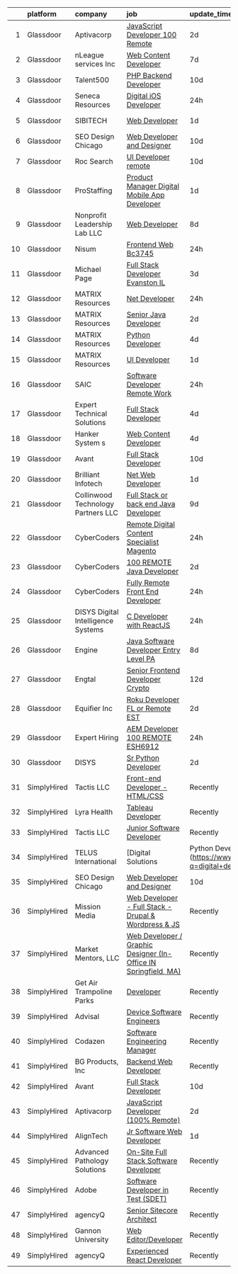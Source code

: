 

|    | platform    | company                              | job                                                                                                                                                                                                                                                                                                                                                                                                                                                                                                                                                                                                                                                                                                                                                                                                                                                                                                                                                                                                                                                                                                                                                                                                                                                                                                                                                                                                                                                       | update_time   | location              |
|---:|:------------|:-------------------------------------|:----------------------------------------------------------------------------------------------------------------------------------------------------------------------------------------------------------------------------------------------------------------------------------------------------------------------------------------------------------------------------------------------------------------------------------------------------------------------------------------------------------------------------------------------------------------------------------------------------------------------------------------------------------------------------------------------------------------------------------------------------------------------------------------------------------------------------------------------------------------------------------------------------------------------------------------------------------------------------------------------------------------------------------------------------------------------------------------------------------------------------------------------------------------------------------------------------------------------------------------------------------------------------------------------------------------------------------------------------------------------------------------------------------------------------------------------------------|:--------------|:----------------------|
|  1 | Glassdoor   | Aptivacorp                           | [JavaScript Developer  100  Remote ](https://www.glassdoor.com/partner/jobListing.htm?pos=130&ao=1136043&s=58&guid=000001815181d62487b42327842c6054&src=GD_JOB_AD&t=SR&vt=w&ea=1&cs=1_bd3e5e25&cb=1654929872823&jobListingId=1007926043952&jrtk=3-0-1g58o3lijr0qi801-1g58o3lj236hh000-abe893e1316be83a-)                                                                                                                                                                                                                                                                                                                                                                                                                                                                                                                                                                                                                                                                                                                                                                                                                                                                                                                                                                                                                                                                                                                                                  | 2d            | Remote                |
|  2 | Glassdoor   | nLeague services Inc                 | [Web Content Developer](https://www.glassdoor.com/partner/jobListing.htm?pos=124&ao=1136043&s=58&guid=000001815181d62487b42327842c6054&src=GD_JOB_AD&t=SR&vt=w&ea=1&cs=1_b08237a8&cb=1654929872823&jobListingId=1007916576869&jrtk=3-0-1g58o3lijr0qi801-1g58o3lj236hh000-df2d8b73c28e92ba-)                                                                                                                                                                                                                                                                                                                                                                                                                                                                                                                                                                                                                                                                                                                                                                                                                                                                                                                                                                                                                                                                                                                                                               | 7d            | Atlanta, GA           |
|  3 | Glassdoor   | Talent500                            | [PHP Backend Developer](https://www.glassdoor.com/partner/jobListing.htm?pos=104&ao=1110586&s=58&guid=000001815181d62487b42327842c6054&src=GD_JOB_AD&t=SR&vt=w&cs=1_551e2062&cb=1654929872819&jobListingId=1007904714612&cpc=F41FEAB56D215062&jrtk=3-0-1g58o3lijr0qi801-1g58o3lj236hh000-d767907e49504ccf--6NYlbfkN0D5mXFGwCT9lo97i3gsfTR9iTAPBTm16RjVfbVH6M8QHIvpChn350CMaRdfCnvphGGE_tskbwLm0hnvnmZMf7XDj8Fk_H46L_hSHYJDLhcNcFEv5xOEVLJLoJ1pnb6Gp5TAp3UUS5P-_vPVqSSqQ_kUIpqRzq91mDbK-u641by83Zmee_jO9Znp1NzwvhBo64Cl69453hNy3KaOqAZ2Lml0GhDlXbte81GUVZTZpOa1R_3bRJjX55m27wSti6T9y4iaHbkWyvfzY33-2lYmUGblsBmj4gXx4a-9WZSsYuGrqBy_F_yulJovw6idncuN8_qf7ygHcNYJBtCO6vU8EBc5S1eqO7rodDPnPL_YWaFDCAt4BzrNXsNzoIf_k43h1r62FkRyf2T_0r7DrkbsmElrhT55Oqw_iixLXw27aFPRGCK7E-Rir2H1ESRUAkKQREq2Gpkp4eHz5q9DM0Npp0p5pl1mRM4usZHTfNSmpSzEn1tGG1EudrD6_jK6UM9-kNcdHUZR7-slyDUxDjryLQHHxT_iRNSGY1pmxGwAhJbxw2E9OSXAaFKsxAU7Uq-hSokUHkY5n1trN82iKM9OBUSlo9CXe-SepA4%3D)                                                                                                                                                                                                                                                                                                                                                                                                                                                                                                 | 10d           | Remote                |
|  4 | Glassdoor   | Seneca Resources                     | [Digital iOS Developer](https://www.glassdoor.com/partner/jobListing.htm?pos=112&ao=1110586&s=58&guid=000001815181d62487b42327842c6054&src=GD_JOB_AD&t=SR&vt=w&ea=1&cs=1_0c931449&cb=1654929872822&jobListingId=1007931863191&cpc=A65DF3A704A48F9B&jrtk=3-0-1g58o3lijr0qi801-1g58o3lj236hh000-543f71a88baaa971--6NYlbfkN0AiRrwN5v2nTfGVepNxwyITavucPrGSxB-o-J0jBnubG0jIx8kvHKMkuI2NteWGOTNGhVyOtoyGu6HbeFHpTF5hJZuZRTaYN7wX9SMnkzTP9sguAu37enEulPzuyzZ6e36DmSGU3gKhCUTHO2_PxmONnNzAkZ8SXvM3iF3HtBg1q_yqoNmrEwT5LBXvKoewd0_jo7KJdLDizwi6_K1DqHgRIC53p6r2X4zgQIQyvB--OTYLdS11VX_H0ewRKHXbQ8yh0eo8EiMivZuXb5bzejvGtGzZQSMpg1pTAiM47TgbCQkEuQd_Sva83Lmmj-OBJ0nGWO8h00ZIw2-O4ZAETpeshwO-nxGki__s0CK3NJkzUartrx0AsL2_2oYl1SowBRBcDWdVAwHWTm--GDEpY8g1nd0_rB1uZNBqA26DlRdLh23R9UYfudEEkVlsqmAsHnei7xdb82zFxaqYy2RTRijv4cu3OmKzjU6j8Wap33EucsOK3eeiFoiojKrSpCzixy5oIQjWVnEYUojgAdSVRxQL)                                                                                                                                                                                                                                                                                                                                                                                                                                                                                                                                                                          | 24h           | Pensacola, FL         |
|  5 | Glassdoor   | SIBITECH                             | [Web Developer](https://www.glassdoor.com/partner/jobListing.htm?pos=127&ao=1136043&s=58&guid=000001815181d62487b42327842c6054&src=GD_JOB_AD&t=SR&vt=w&ea=1&cs=1_9324d1fb&cb=1654929872823&jobListingId=1007929506765&jrtk=3-0-1g58o3lijr0qi801-1g58o3lj236hh000-7df198761e815708-)                                                                                                                                                                                                                                                                                                                                                                                                                                                                                                                                                                                                                                                                                                                                                                                                                                                                                                                                                                                                                                                                                                                                                                       | 1d            | Lake Worth, FL        |
|  6 | Glassdoor   | SEO Design Chicago                   | [Web Developer and Designer](https://www.glassdoor.com/partner/jobListing.htm?pos=128&ao=1136043&s=58&guid=000001815181d62487b42327842c6054&src=GD_JOB_AD&t=SR&vt=w&ea=1&cs=1_119b4b2e&cb=1654929872823&jobListingId=1007905745551&jrtk=3-0-1g58o3lijr0qi801-1g58o3lj236hh000-edb5c12235ecbca6-)                                                                                                                                                                                                                                                                                                                                                                                                                                                                                                                                                                                                                                                                                                                                                                                                                                                                                                                                                                                                                                                                                                                                                          | 10d           | Remote                |
|  7 | Glassdoor   | Roc Search                           | [UI Developer  remote ](https://www.glassdoor.com/partner/jobListing.htm?pos=122&ao=1110586&s=58&guid=000001815181d62487b42327842c6054&src=GD_JOB_AD&t=SR&vt=w&ea=1&cs=1_1a07e0f3&cb=1654929872823&jobListingId=1007906412335&cpc=3BA4CE39D5B5DEF5&jrtk=3-0-1g58o3lijr0qi801-1g58o3lj236hh000-185c15a5600931cb--6NYlbfkN0CMHfdvImXyhvk82aHanYmk_omNMXOkHedsHncAw9pogZQ8McdVG3ZgtV6D129IFYgFvUfXVCOTcrp9FaRI6TptE167UXEGm9zF7tnfEMB6h9_5TeyXPvBDP_KFpB78VvLDLSBxB8A_7JEqJysISLara1G0QBpXbSGItDUIZChPocjvB_h8MHQui9pYU4dZtoSeALOQjgCw-uVCx8JtqixR5K22Ob9V8U94YcKAnEQwUZsmcu6vbLTy2FKz_ImoxjLNBsN95bu-l6karwK7WggnA5k2zxpR2fPN-Gf3iCFxlUZam5gxHapHBUslVcoYvjlEnqkMONK8pemv_uoZ0F7cj5r0GUUFfh-O0iUyFMhAD-nL5iIsvwM6Z_0RoDt5w1oUewc4Zu-Uqp_PtDpUXopiQdoWYVGjlbKtfiCvBjl-A-Zz3Xh2Do5sNMfx_J_tMUbqVZ8FZ-1w_dkto1s03t3VUilcABy6evxXUkm063-GSrtVkyTpkIiHnw3gljxCWYE%3D)                                                                                                                                                                                                                                                                                                                                                                                                                                                                                                                                                                                            | 10d           | Remote                |
|  8 | Glassdoor   | ProStaffing                          | [Product Manager Digital Mobile App Developer](https://www.glassdoor.com/partner/jobListing.htm?pos=101&ao=1110586&s=58&guid=000001815181d62487b42327842c6054&src=GD_JOB_AD&t=SR&vt=w&ea=1&cs=1_dccf67ef&cb=1654929872819&jobListingId=1007929735403&cpc=BFE8C4BF51BDD557&jrtk=3-0-1g58o3lijr0qi801-1g58o3lj236hh000-28cc1fe9ba003045--6NYlbfkN0AFarPR8D3duU7qpLcJ6p-31Huttu-Q-LVX-SyTHCDS0u8nsX2PmZYzoBPZJHzSnPFO7pgHpEl4qLnvsv2jynuBIfMSkkk6pykcpMUMSSG1HvdO9KM_HlOQVmMxRtNnq2lDHr7ylMDLX1jRWgwZmYYs60ZvBx9XvRIsUmdIbC-3KNFqFqPp992SPSXNK4sQaYO1vVfMi-0rd5wQerj2LOnzpCrS9eIm6OH2aWflrYAryuwxMcTUJgysqWqHvDy5g83rPE3IuKFv4QBLtEv5iL1i6zxCmolyPg2StDmvoW7R0J12Xw-GEo4ga2hOWSIbro3K7yxZeUJIivgxL6j3lL6EjcV0Ur4ekasltYU0EPvjuWZodSiJ8eD-y79CmhgHndgOcrv64YhwnP9gJMEjRGir_yK5APrYl-tSym7rI7nj7pubVTQvpzzEtr9uvYDxfka2A-X1NJmW2ciTK4BhJpGsFIqkYMZJo-EJOoRWInJa4WWtHwwWSj83GRD0dWFHr1OrDIQQeKHo_6WERWFoTa0F)                                                                                                                                                                                                                                                                                                                                                                                                                                                                                                                                                   | 1d            | Morristown, TN        |
|  9 | Glassdoor   | Nonprofit Leadership Lab LLC         | [Web Developer](https://www.glassdoor.com/partner/jobListing.htm?pos=123&ao=1136043&s=58&guid=000001815181d62487b42327842c6054&src=GD_JOB_AD&t=SR&vt=w&ea=1&cs=1_dbbb8c8d&cb=1654929872823&jobListingId=1007913723710&jrtk=3-0-1g58o3lijr0qi801-1g58o3lj236hh000-3711d8cac62ec297-)                                                                                                                                                                                                                                                                                                                                                                                                                                                                                                                                                                                                                                                                                                                                                                                                                                                                                                                                                                                                                                                                                                                                                                       | 8d            | Remote                |
| 10 | Glassdoor   | Nisum                                | [Frontend Web Bc3745](https://www.glassdoor.com/partner/jobListing.htm?pos=125&ao=1136043&s=58&guid=000001815181d62487b42327842c6054&src=GD_JOB_AD&t=SR&vt=w&cs=1_8520fd95&cb=1654929872823&jobListingId=1007932156772&jrtk=3-0-1g58o3lijr0qi801-1g58o3lj236hh000-70a58bab78bcc3d1-)                                                                                                                                                                                                                                                                                                                                                                                                                                                                                                                                                                                                                                                                                                                                                                                                                                                                                                                                                                                                                                                                                                                                                                      | 24h           | Alaska                |
| 11 | Glassdoor   | Michael Page                         | [Full Stack Developer   Evanston  IL](https://www.glassdoor.com/partner/jobListing.htm?pos=120&ao=1110586&s=58&guid=000001815181d62487b42327842c6054&src=GD_JOB_AD&t=SR&vt=w&cs=1_4eff9c22&cb=1654929872822&jobListingId=1007923136865&cpc=FB7E4A1762AE5BEC&jrtk=3-0-1g58o3lijr0qi801-1g58o3lj236hh000-00bd133970ec6ad4--6NYlbfkN0BR3ykMnr3Vw97HK5IC0i9Uo32NXohanwqRY-CI8z69bl4xOa6Yve6w6NlWd53uNOdws_mn9NE7XHzKPC-T3dXqHP63xNaEiVsPE5dKd_h5WKf6BPbXWM1aNeRHgQ2cxAhEPYrMNx2ktDM6KZbNOsM943___tzppFqnxwxwJX2EYBn63M6Svo5ycjUIaz_aBYSaZj_PPeja6H1zcGN5BAEfM9QOcUhOCjfZLpYBS2Pc7VV7kTpPECX6j2Bog56KaYqhvGszOr5KivarbBqFIVNCF0yFe1ScOmFrqLuOe65zs83b_AuyZ5AzZT9kOuNuVqqws-l3DTNzmC2a6Q8fUs_EKadoSyRHP6Lla4D972SP_6Q6kzdgFDFWvrxYCnq9NqOE-PoecrPhcuwMVN35X2PC42bxqkCMpslg-2VWknk9zPaGuT1NU1LfWnXpSva63TXXm7cS693LfwGNHDl4tRsBXYZC6lksoEjRPa57vwZswWLh70DFZyNRHVmujy8ubTT7cHEbysd9lwotdBc6jHGSk8C_RyyrP0FbsuBP9dIy83NX7AGKzxXM2nhrgG6NEZqppRGXC32yqIU5htq8GOgKyEjzUhQLtGpvwtevZV5fRvRmYWXN2QSUeskt2quNgdyKZ0vTrezC8tY5cK5LxyS0nvonLLoI-3q-dskN8uFJHtE3NNvu7LzXrGHSM20THfNgDt89fxHQQb8apSyRB-wg8V1OHDMu_3IEF9bFETx84Enfg-dP_qVtUF7Oon2V-dlN3tZUJ9K4zUCE4Xk0JxOsSIsmYPh51VVHKzqi-LBUJbA9HqK-nY8OtfS-kaAjGAsExw5jS8jlURS_ypdGVdl6l51VK3nlXVt9Bja-W3feUkGY6JX7ZlU7uj0gyq7Zr4fBR3hlo8IKlzKMqdGQmUjxbOpyIb8geDCWNdpNL0OTHSJ4RJuuj5FLd821vPNw4-vjH4RuNrYdKFcBdZHzEcKw-6zmbx8mybvOp1HEZvGr4yF0sOvuET4h1cpy2ZdcoKxjS5tUenINWOYFpFmMX8yJV-CNOQfFnG01ADChiI0kHxNNGRFrCt5f) | 3d            | Chicago, IL           |
| 12 | Glassdoor   | MATRIX Resources                     | [ Net Developer](https://www.glassdoor.com/partner/jobListing.htm?pos=121&ao=1110586&s=58&guid=000001815181d62487b42327842c6054&src=GD_JOB_AD&t=SR&vt=w&ea=1&cs=1_51176c71&cb=1654929872823&jobListingId=1007932267938&cpc=FA84DF7EA1EC2398&jrtk=3-0-1g58o3lijr0qi801-1g58o3lj236hh000-b54a67d7d0521e89--6NYlbfkN0De5ppvndiyxA0pMSLQzOe_j9Mra0KF_8EhxTxOKXtZIfhM20E97mGJ6rqAxbACvL-PEbjleR5obm5Ww50Hfr2e4KNq60lMj6sJGXeep_kQ8teE4nleUpNZly2aWHwZOBAsMxL9_dGTeoUeLTDQb4lI6p8PssV1I2UAuHkP9SpMHt-glnQNJe0PThX1XSdmlQJGOFPJEWfvzP_NRhf04jqoApR5LwVMH-GNMJh0ha8FXR-7IViVKVB3hNhUdkHD4XuKvPMwEuk_CH_MwmkjcDfiIfsJzDoc4VoVIPYK-Wd6omHnRMQ1IOKOoW2JyjaRjIlrT8qpR98IowPZ5V1J4xUDTYyjpBDbHJvkDyJnlowQemBs7f2SNEOiAfqgZQu043i2byRcTJKbrzMG3hBjBdWkN5G3QgyU2g4pj5VKS_BZes-enXx6fhQUNfSpisFqB68IoUohpyYM1p_fKb3BZ2CF5Gt1WsocRpeFzB2_Mr2UtS_lGZvZUkmExfEFYPppUBGozbkDxZF-JY3WoBBH4th8B24hnEwCibmbDL8ugJZuYE7Vwrf0IACH)                                                                                                                                                                                                                                                                                                                                                                                                                                                                                                                                                 | 24h           | Charlotte, NC         |
| 13 | Glassdoor   | MATRIX Resources                     | [Senior Java Developer](https://www.glassdoor.com/partner/jobListing.htm?pos=119&ao=1110586&s=58&guid=000001815181d62487b42327842c6054&src=GD_JOB_AD&t=SR&vt=w&ea=1&cs=1_50d9145a&cb=1654929872822&jobListingId=1007927086099&cpc=FD1C1DA32C38CFA7&jrtk=3-0-1g58o3lijr0qi801-1g58o3lj236hh000-ec674cda1d10255d--6NYlbfkN0De5ppvndiyxA0pMSLQzOe_j9Mra0KF_8EhxTxOKXtZIfhM20E97mGJ6rqAxbACvL-YLzdlGyFPJVwjQyhDKpSpXnrlqz_UEWdFwmIVygWjPHpcYrfoEbKelOO8nfEFTAgGUjVi-qsiuBLOI0XUbbsx0ROWIkR-IJNkKhgShpJ-v_AZ3XMD3F6FAceJ-DV6asn10GOJ9rNOJfAHASyLYrC6RCOSHepiV2Vsgg2k7ziWv1GVOOK4ULGZf5zib09VLIUOID7rlMGic9K-gmVnqkY6rsuXjlmrSSWDnjWHwyQbsg8nnohVWLqfSt6QFvpRKH-s1nI2O2fUMr562Kd1dIJtYA-CpSqLIy8aspm0-HWt-NwMz5MktQ-l1sr0mpmVVRRoyFMjVckHVa7fI07JCNoaZotCmAlZ5qEsM5iRqPU8P2AMTG5wdE4y2COHecDuHE-zzJ4elsKokN8y49ul4EjIkieNNfGhHCigMMG7jLiS4hD9ZSlWpwWE6Lrjq005RX_t0fWA6cYnJB7f6c7T_ri0jjHAvJSMKE08uY7-lyrPGw%3D%3D)                                                                                                                                                                                                                                                                                                                                                                                                                                                                                                                                              | 2d            | Irving, TX            |
| 14 | Glassdoor   | MATRIX Resources                     | [Python Developer](https://www.glassdoor.com/partner/jobListing.htm?pos=118&ao=1110586&s=58&guid=000001815181d62487b42327842c6054&src=GD_JOB_AD&t=SR&vt=w&ea=1&cs=1_cf438968&cb=1654929872822&jobListingId=1007920991292&cpc=B076152010A3B66C&jrtk=3-0-1g58o3lijr0qi801-1g58o3lj236hh000-88556f51ab919129--6NYlbfkN0De5ppvndiyxA0pMSLQzOe_j9Mra0KF_8EhxTxOKXtZIfhM20E97mGJ6rqAxbACvL_Fvf_LqDuZUzNIlASlRCXlhGE5Ud6-m8C17JQgT4zajX-M2zWPcSEnZa5G1WZJLRAzIXOcdiobF-mxU5MrYjUl5wDfS8_rZ2ItrafBZpOKbn1TCGgluyn5eCIfmkscKAu3L6tzprin6kFCHYEejTK4Fk29IeHmYTQsrKagGUMUXi7GnRoy4ob0PGzIQmwQIDCExeu-BmNc_cdD2eO6uGt2cIfhyPpv3zqn70rEGQ4wAGLr4IAUUaEslgRzbHWelgmF1m5JFvgrafNWOyO24C3mvScj-u08XjS7wCUBAlFFjPl7PgfGTSjJQsTqiu_AiGtxY5WNaFEy3I2CSsJqszGRhtOVscoFddzV2HrfZwDssH0GkTSYDzQpkQvCN3DH7IgxNYc056BYvGowgakfPFK1jWcAr2YeOoDv5F865bKK8ttt85G1IfzCAZ3xhFy51Q2gXsDW2Up6K6NMQHIEf8ESa_NVZbsUWj8iTwKcvdUVuQ%3D%3D)                                                                                                                                                                                                                                                                                                                                                                                                                                                                                                                                                   | 4d            | Charlotte, NC         |
| 15 | Glassdoor   | MATRIX Resources                     | [UI Developer](https://www.glassdoor.com/partner/jobListing.htm?pos=111&ao=1110586&s=58&guid=000001815181d62487b42327842c6054&src=GD_JOB_AD&t=SR&vt=w&ea=1&cs=1_fecb81cb&cb=1654929872821&jobListingId=1007930141391&cpc=FD1C1DA32C38CFA7&jrtk=3-0-1g58o3lijr0qi801-1g58o3lj236hh000-26903aa9182ecd7e--6NYlbfkN0De5ppvndiyxA0pMSLQzOe_j9Mra0KF_8EhxTxOKXtZIfhM20E97mGJ6rqAxbACvL-JIAZN6DyKEyedKn7i-uAHt5mJKJYRG3dJFB2cAEKtj6f2eVmsXRnstbc7lnqgj53vmtvzNF2VJCov59c206Bx5XknCgMLBJjCRC9j7iLnwEhMhuD2lpidLWJkdDIwZLGnLGRU-b-DIg_IiqWbU36hqVa5sXRYL9XQJPPSckzYRNQNl6kTfKrpYp3whyO2NdokF9M02241BNQ70RBhGQvzhZndi4Wyv8ofzuxTwGZCTQ2ZL3UoMzSQScOCV-W4BRafzUaOKRMjrgSzGGdL_PmfKEC2rhCX1-7ld3j0Naj0jb0_uPt3Lmz5uIXMS5aejfkJpBbcoOlZoG3v9Wi4ISU8mJUol-McAihcww_pyAklqitdrmtPeGxj4YjzOUi4wrrUrrriL12yeDMg55Oe4gFzlIFwPR9MgDsDqJxSBl2EDcMMkYfbqhHSHc0rPqX3zjbl40qfdLNNAC9H7NGD7e_PNKZ8VoABvZ_g1GrkspOFlLE-_bpS4qEm)                                                                                                                                                                                                                                                                                                                                                                                                                                                                                                                                                   | 1d            | Summit, NJ            |
| 16 | Glassdoor   | SAIC                                 | [Software Developer   Remote Work](https://www.glassdoor.com/partner/jobListing.htm?pos=102&ao=1110586&s=58&guid=000001815181d62487b42327842c6054&src=GD_JOB_AD&t=SR&vt=w&cs=1_13a0f295&cb=1654929872819&jobListingId=1007932556773&cpc=A0032DE20586B9BD&jrtk=3-0-1g58o3lijr0qi801-1g58o3lj236hh000-71bf62d35bfbee85--6NYlbfkN0AauYDK0PcpkAAwvqsYr42ytNXSoRmB0ySYhRIkJ-ozknMmzV10mP9D-ZXILu2789Y_SK6eMfL0JlVMthy9MxDrsojS35Ip7j4F5UQZVSaQXBb_FOXAwoeP1l9SOxBYBwll6nEMZlAa16ZI3QzcZiRF4hhvN--qK-Ax_OMj_ChSZIbcF7sFQRjiwOgKh8WUAX_t7R-dQjySlcR3K6XtsUF54ZfWwEDr2DaP5vGPLvnM3IAKuMyt97ndphkxmrrg_JyJaUtEnBbvElJGHUpfqFaysWkXdyHTTcydh0BSf3BEVbYl6fk8bL8I1H73vL9-R0sQS7jNh8Qw4Th9cCzliNckPZ4MoHPF4uTckk4XkIdDOZwa5hKr3h2KCQVZ2y1NUwKQJeMD3KETKZR7EHMAIATevcjDbe6q15VlMpir6etPNV7q-NcDD0PqZLGZRSrC1C94TAXjsfxsNNCTQA8bwziz1qyMiCbsLq0_7QvdWOqYMzzdouxOM5YwCC_bBjSjcJel_PrMK5fVb5Ep4NfXVa21fGRZ1GIbWoUATX2myOJBZSo1anSU2BkES1hloBAIteWr87wLnhhvbsRgXa_gwMe7Vn_F4Bd-TCsEWnJmGUfFowiV-AWa2usiPI5-B14HqT2t9afTrcc2M9YBnrXzPiStKCZSSp3m2L7g0do5aCLnSKOOkc9lf_yDRQZczFMDq-Z-0mGIZtC1NyfwkfeK8zSkJ3x95XID6cHng06RKjB3vrvqdp5kL3Gvvkqa3fyoHqnPpZMTzh-T05hdLI-uXDcWe2UvFRDEkh3l4BykQgxnKDldELMuWsUMy_909rvQYVZ-SxaRaOJ4CmsNHvJPb5hYUhUOWhau3Mya4vf4SpNHk4Sp-XWJmcJs7i4PeVxIV3eFkQLKKCMGUurCH9HXIrultwQVL-fQx3-x5VBA0jFlYq48CKAaacKPlZZTNFcRPUBC2qIRpwnUlg%3D%3D)                                                                                                        | 24h           | Azusa, CA             |
| 17 | Glassdoor   | Expert Technical Solutions           | [Full Stack Developer](https://www.glassdoor.com/partner/jobListing.htm?pos=109&ao=1110586&s=58&guid=000001815181d62487b42327842c6054&src=GD_JOB_AD&t=SR&vt=w&ea=1&cs=1_d6d8cca3&cb=1654929872821&jobListingId=1007920866012&cpc=444700D72F2ECBCE&jrtk=3-0-1g58o3lijr0qi801-1g58o3lj236hh000-ee0985a26f8d7f45--6NYlbfkN0Co5wHOooJBt9erdaJMrMbfxrN9sWQ--D72Z30twe0GLOIjOXSoWPfOO6r_Fk6PQSBfOT-kCmrxxASegMvFyTJKrpmMT7RAFKYF1L1Qxpbp-X_E7tiYr_JRrRQPVXKUC7vekBe7Y9yvTXm9A5pqw4sCDrJVPHrKDgylRRj6N7Hn8ILktpXhlDoekbQE3qgNer9YHEYMJrSCOETK7jw9wPvyZboxh4jIY-kG9VkQrcrhyertSwpN-uUvsxOHMXJJr0RgAAHT5FvFhEBa5PBw4DYmG_keMQw9oR-MxMhPIS9SxtIntpwqffNQp40WqWgQep_L5J3vX7o_xykT8oamXvsv6KaDOl_GJheRSVAEaKOx3wAAmEqqdQLklwp6k-7S20fV9Mi_NLVUC-Zi-7W-5a-xxp-mpnvySrq7EMTVva5uI_2vCuLzJvz973dGfvqAGNdZpYKPbOfegeipe4IhLkISUWusm7unNLjlDlecTjurTEFDvpF60UaUzlXB0lwWBSE%3D)                                                                                                                                                                                                                                                                                                                                                                                                                                                                                                                                                                                             | 4d            | Remote                |
| 18 | Glassdoor   | Hanker System s                      | [Web Content Developer](https://www.glassdoor.com/partner/jobListing.htm?pos=129&ao=1136043&s=58&guid=000001815181d62487b42327842c6054&src=GD_JOB_AD&t=SR&vt=w&ea=1&cs=1_f449f297&cb=1654929872823&jobListingId=1007920966722&jrtk=3-0-1g58o3lijr0qi801-1g58o3lj236hh000-4bd204d5999c692c-)                                                                                                                                                                                                                                                                                                                                                                                                                                                                                                                                                                                                                                                                                                                                                                                                                                                                                                                                                                                                                                                                                                                                                               | 4d            | Remote                |
| 19 | Glassdoor   | Avant                                | [Full Stack Developer](https://www.glassdoor.com/partner/jobListing.htm?pos=105&ao=1110586&s=58&guid=000001815181d62487b42327842c6054&src=GD_JOB_AD&t=SR&vt=w&ea=1&cs=1_70603e7f&cb=1654929872820&jobListingId=1007906357629&cpc=8795CF9063CD573D&jrtk=3-0-1g58o3lijr0qi801-1g58o3lj236hh000-acc705ed290351cb--6NYlbfkN0CZpqIKI17rmnMxlDxCB_pvW0EeGFzdeY_-PYIFBJLTKbPwcgo1WjOCDlf1aXx9n64--01vR6VxKZW6rCHR06IiogSAcB-9Pul-SYELIZ_BN8gz8szxqLUNlMyFeEEvre7VNcucvFn-7LA5t5mtSB0nMb6ktStJHftKroA2uObMa9b3OChB9f0oFr1GgB18DufCUbjYfFaoRxm7Jr256xrScVsBanzLKAOKEIOxMi-rSZPPCe3tKSlcFWFbPwPRjFcwWGezWexEpFzuJ_xAmLW_045ERUpu1CWCJN16ZCi_GlQBVjgoR7qZe23mzJf9xkYvSf6dSQ2ZygH6fVJ4GzYdVm8At-87dmgLeA-O5KSXL7sQCrEQ06VkFAOEWMxD3U2cjQrLJbkDLAxYuMiZ2tYWEaDTb1SnInFPr6StxoyIkw5VG5CwFbxpVbItLsSfT8bgVnD8SKvlzgJcf1y4y0x1cnip6APaioJ-2nJCey5v5w_VGjlNTFKvfAtgtL6Ymt0%3D)                                                                                                                                                                                                                                                                                                                                                                                                                                                                                                                                                                                             | 10d           | Remote                |
| 20 | Glassdoor   | Brilliant Infotech                   | [ Net Web Developer](https://www.glassdoor.com/partner/jobListing.htm?pos=126&ao=1136043&s=58&guid=000001815181d62487b42327842c6054&src=GD_JOB_AD&t=SR&vt=w&ea=1&cs=1_85ea94e1&cb=1654929872823&jobListingId=1007929062890&jrtk=3-0-1g58o3lijr0qi801-1g58o3lj236hh000-7c93171433aa1657-)                                                                                                                                                                                                                                                                                                                                                                                                                                                                                                                                                                                                                                                                                                                                                                                                                                                                                                                                                                                                                                                                                                                                                                  | 1d            | Remote                |
| 21 | Glassdoor   | Collinwood Technology Partners  LLC  | [Full Stack or back end  Java  Developer](https://www.glassdoor.com/partner/jobListing.htm?pos=117&ao=1110586&s=58&guid=000001815181d62487b42327842c6054&src=GD_JOB_AD&t=SR&vt=w&ea=1&cs=1_d258deb9&cb=1654929872822&jobListingId=1007910240931&cpc=0FE1F5EA2BC84A01&jrtk=3-0-1g58o3lijr0qi801-1g58o3lj236hh000-56216ffae1707322--6NYlbfkN0Bch2DQBo8zF7EdxzSNX8_SeXdRX3ylaOzDo2YMlUTXFxonpmP7InOhihBn9frzIkjCAdVY6tWiWCR1sJY64zjqaK-GlWHDxxewz-phWq-O2QxDtijp1XKx52gDXxKWcK2raahcWwe4fCjfZ1YR7z5809a9UHKH0zYMkYPc46KT7ojb91zSf9p9GCt2u7mcNYO6gFumOB5kDsnCW4_ITmNuGqZaQBtyn4hasqzwi7GwxBvTCUT25SZILv9Y2cv5j7PSKq4yPs5brKLS3f7WG27dliqlSHAAvbAWYTygC1Z4tHh4r9Waw14Oq597yvN1Yiq4tcmRm0yMacEBQ_i6Uctx0l6GDYSmJIuLn_dh01-SfysPRbpkYEcWaENqg9YQ7m5fVBVTFgs884wO-FzxJYkUSpIRjvp5Xeiibk54D_P1cpHBg97SqH5La7mZ1JE594ICO0U9Y-YX4rmHzxyFG62j5TeTwV1tBFjAE3tNUwilJzihmKBgMDRru6b6vZHm6lANFIhE92FdmyOwYxb_rf6dXmOzUQm-vwE%3D)                                                                                                                                                                                                                                                                                                                                                                                                                                                                                                                                          | 9d            | Remote                |
| 22 | Glassdoor   | CyberCoders                          | [Remote Digital Content Specialist   Magento](https://www.glassdoor.com/partner/jobListing.htm?pos=110&ao=1110586&s=58&guid=000001815181d62487b42327842c6054&src=GD_JOB_AD&t=SR&vt=w&ea=1&cs=1_ef63af7b&cb=1654929872821&jobListingId=1007932647996&cpc=FD1C1DA32C38CFA7&jrtk=3-0-1g58o3lijr0qi801-1g58o3lj236hh000-069add5e1d21b223--6NYlbfkN0CpFJQzrgRR8WqXWK1qKKEqALWJw739KlKqr2H-MSI4eoBlI4EFrmor2FYZMP3muM3FmG-NKgQgvmdg_qsNYP6FCZWBDlTGQSenGMzVW7ir4ebkidaLMV_2aSXYInRCpS4mCZFFZ_GObIHIMc66NQFMmG4Zwz-eA7vF-E9MB9sQiJ9Cnz-3JeHuIOpW2eh3I87NVMYlArZxaOSKWDtGTvhaRlB4UIZ1yZN2cPipRAhSJ0Ub-8DdJYqGjQ0E1fKLraFMv77WAUR6A0TyHN5fNHzp94zlMqgjVITwa1RpvQpVjeu2_d00iAEe2Ei9bdnEMmOjole2B4tRbFZo65LZGJB2FrcnO-Qd8fvBRIWYttF0MNKixHnJ9HI678YKXm5yVoMxgj4gx5TNp9ReOJWRRAwr-b26nuXgAbqxehlGoDOajRUgD_Que72wIbs06Wmm9CjzRDTbJPUEXVrLxfOkiSkASrV1cY0f5aOU792_JznFxlzDHszI20BS-hXx2kEcYG0ictqLPNeL0gHaadNPOg3aBYloHUVp3EpagTRA0VeVW439-EBRzZSpy7gl-RiB2GiO6DgRDb9_SU2R06y6umfBjV8U2d0OK2lLNALXVP1jt3FDL-O-_E6gYUtwdhoA3B3b7TGO9wUdeCOus0oxIg4hcrcQJfVJr2EujY-nS55Dnbn_eFBlexFMMoOo6CMd1E8IoWdfvw_N_bPvweYGsLOxz2QJW4Ap80rVqT7QNoXHXVmVA8XMWBxhnscr2NyiFk6S3OYBWlu5pkREe8_RnqgUd_kKMRlytpEYIuwX8WMhVjApV4htFBoajTi3qU3ql0GmWvnEJYa7QEVlFDCP--gwiyIlOfzRVwEjEUefN-ekspqv5u-HsQNALgyZ99MvIeAJfWZ9s6x-DlB6P2a456Xm1KA7iE0iB6r0FAB24dljwdtRFRxRrO-qxYLHc1G29Gd8hAs1vcugemGDcA7ayFrOnttvvnvdAfTvw45UZ18XhE6wNKzh6SHY)                                                    | 24h           | Portland, OR          |
| 23 | Glassdoor   | CyberCoders                          | [100  REMOTE  Java Developer](https://www.glassdoor.com/partner/jobListing.htm?pos=113&ao=1110586&s=58&guid=000001815181d62487b42327842c6054&src=GD_JOB_AD&t=SR&vt=w&ea=1&cs=1_fd6afa7e&cb=1654929872822&jobListingId=1007925790384&cpc=FAE5E775D180B2FB&jrtk=3-0-1g58o3lijr0qi801-1g58o3lj236hh000-883d6425747b637e--6NYlbfkN0CpFJQzrgRR8WqXWK1qKKEqALWJw739KlKqr2H-MSI4eoBlI4EFrmor2FYZMP3muM34kaAjaX6mCaWNOmFw62_Js3mn6EwrrMWdZC4FZdaw_NPEPjZ94n2ScjHIyQBltbNLOlKNJ-V4zSF3pnTVIPFmSw4QQPrIN72Xq4eUqTD3XH4_pq3I_W4LbDAwevvR-si0Q5fHJJr7plyY70P20_TAdKQycodxmWnYia6oPy2L6QIrOnM-ZpZ62VXh8cbZSflsGJM5cd-Du92QbfuR9oGvv_R5hyQFro6h6avnnxDreOEblWcwTqeAOH3dZn4De-PhxVvw0ZKpLvtsuORCGHBtUS35AwILe0C15ldDtFpQqOl9GB48mGw2iQS2XINzTnVQEsy4TzciLGR5Mu5MX0V60cz2_cFAMyDLD-7q_vkw0rfNeK90Br45E3YyCcZQGf5WdXqcI4BnVGsPfU0Xqe-CECboEM6uHaf4XBJ_UCcqBaYUiQ6qmGqgtM9UhMc2SldDHaugGFNRpiF7OVJb6KTl5rb1_dFbc2B75c_tsUkDX1N--xBeu6Gz05rNGZeHhYExWmBEOe4S3vBWH51oZavP4UX61h_gliAEIphdr-fV8km3FdklTa_3vrusNdpcF1WmYNVTbGxBOI1ssaInEF7RTfMHDF19H8g79Kr9GL78shvDUIRnlH86c8PzW2RJD3m2TKqTS23ulLBXKxQr0NhSuUjk9tzlQ47OxJV_qrY57vnqLRqjh9dkzcuRq90L-kcyW7C_8fvpFtmlji4SxvwlMrCQqJ20cLdzpA_eX4NUQs7m5WziBkFVGVtqqJBaVxHcirmErY8Sbz3J0JcOkRVMI3KZayJpcgQqLDRxh3YTjVfLR8ZQ6pjom7SvhDIOYGJi3zMca8p-dUzvg3DDLvpF_lKhK8gtEGG1_eRrZOnrv1owfh9ipZzHgvlfXZLsnpygJ7ygrI-fn76ogFdC4BSHRv4u75gb_M0O081D6MMhOzp4BklNAjttXc8MHgC2M-I%3D)                                                      | 2d            | Miami, FL             |
| 24 | Glassdoor   | CyberCoders                          | [Fully Remote Front End Developer](https://www.glassdoor.com/partner/jobListing.htm?pos=116&ao=1110586&s=58&guid=000001815181d62487b42327842c6054&src=GD_JOB_AD&t=SR&vt=w&ea=1&cs=1_4a46cf80&cb=1654929872822&jobListingId=1007932651345&cpc=A65DF3A704A48F9B&jrtk=3-0-1g58o3lijr0qi801-1g58o3lj236hh000-0d5411c16640f920--6NYlbfkN0CpFJQzrgRR8WqXWK1qKKEqALWJw739KlKqr2H-MSI4eoBlI4EFrmor2FYZMP3muM14qYd9LUHZaq3G7kvNQQUPfcN6qnZ2jhaVYUquuHRzZ2D8443uu0Ls2BODzJE4155ndy9jIDVUvfNSYO2z_4p1QyksAjogfv63VkD6AYVIZp69iOysqG_sAxoPpTt_ZYY6HVKDnzvn9EgcRaYKcpb_6_Fq8vWbP755nwViAEsLc7WFFa9LBSsUSf8Drz1mI31l1KFYz8N1RHqiEX75TewDYMGaKW0YL6boX4ofw_QuCLTFEB2MZA4TYtVJ3zJbNJXqB2kuTJLZDZ53N-xaBv2v4B4zzKWvoHy1iMDr-zx6GhNMhnHsJARb-tIN30nHPxeCdoPO2wGplK_bBuKxyn1p0i--8QJ4oMT7n9Z7tmFtqhOY44-gHmiaKytDtynHa3QyXSGiN5FkLibX0L36a0PraCMhKOXuD3MEw0jxwm0X-jFKff3qm806mLO8m9OSKf3ekD92M1IAPtoecTZRGcVf2quXSP-HGpX5JwOy1OK_61LHwOVMHRG4WprdE5Tcm3iqkI_DPJ-zqmCI3UFZAP8y7cqgKMj-MrJSdLRaRY46tT0Axwf6DCxcXZuRtJp36m6pZx-P6J1ajcpEQzkhB-le_x6qtmik78DF4c9riK-pBwTKxYKeUCtkYzBegcTKYfFR2Rg6koI1t5EKWNSNVol7-OeaZr6p6kcjXt_Jvhd_EW7KCMXAmbctwSqgaDE2e5iWPwXNE-EncfPjhmtEN3-G8Q41auY2MVH8-Z_mG_q5A9fa5pcnCJmOsVCnZesq1gE1CtTFQAfN6xN5HunVeTw45eSzAVRUruxceoZ3_Gs4Urbov5N7htu1m4bbb7RmK0VRelnqiW0UCR60QfuYtuRVxchpwIN6IeqFxM6-kBmKzvwossaJCppett1tiLvmOq5bvJJ4yz16O0_hDz0rmQthkerds6qfZ0Cwolog9W5BZ7b4lJtbypdy)                                                               | 24h           | Los Angeles, CA       |
| 25 | Glassdoor   | DISYS   Digital Intelligence Systems | [C  Developer with ReactJS](https://www.glassdoor.com/partner/jobListing.htm?pos=106&ao=1110586&s=58&guid=000001815181d62487b42327842c6054&src=GD_JOB_AD&t=SR&vt=w&ea=1&cs=1_d3286993&cb=1654929872821&jobListingId=1007931625146&cpc=F41FEAB56D215062&jrtk=3-0-1g58o3lijr0qi801-1g58o3lj236hh000-95e2a3d9341bfa57--6NYlbfkN0BTYkY06FZEdAAtNWO-eDAfNklmfZymsMF6eFRONl7rAMN5x_2sHrqXfWPo9rHDxSPoBUmsmyNUVf3Pg5aI_wawR-wPhi1r3wtSsfwDDpey3twR_gZ5Qo6wusc6f7anbmSwYICQn6AJSYgQaXKSh7xJLycxv5Mki89eciIzQ2SAe3yX_NCpPsIzJXZ_TF0f0psjfSWLd_eIa9-yYNGY0pwSxk6fh6toEIdtPZFGGYnA9OvdmswU7tObLOs2kmJd357OGJG1hwiI3_zvesoraB_58_MwCeJu_EqCr6Tu2vtHIyODxuyS-cWAYrBtbUFkcouMvcpwcHtR80Nm0G35I8CQraxaYWbwhW2szCd56_woNWndTmbDN5Zq5eU_WwTzHrndEFFUlhpUm4x0Tif7cK5E3ByBVj4WX0xdToguWj6_yrTLD83pHNI02b7htC25fanrBzNNh7-_B1oYhvB4QyeqIJ8eptWrldE1z0WHxya9bT8Wv6ohpoa2k8M29w1fUkaLC4uH2wGxvQ%3D%3D)                                                                                                                                                                                                                                                                                                                                                                                                                                                                                                                                                                          | 24h           | Remote                |
| 26 | Glassdoor   | Engine                               | [Java Software Developer   Entry Level  PA ](https://www.glassdoor.com/partner/jobListing.htm?pos=103&ao=1110586&s=58&guid=000001815181d62487b42327842c6054&src=GD_JOB_AD&t=SR&vt=w&ea=1&cs=1_d5e88911&cb=1654929872820&jobListingId=1007913425025&cpc=47CFDC01B3F81FAC&jrtk=3-0-1g58o3lijr0qi801-1g58o3lj236hh000-ab42a80ea448d835--6NYlbfkN0CH5AJMdvbiN5L6wwf7Mk0JDFOhQdr64-lEFMiXO7Tow0EzOeN84mwBDxRu_GXPSBb1Eyx0mWWsYBxfiwTc-i8kkSpO3jkb4edpM-baE7ULnYyV7tfMzGJKGa7WX17eFMHGcA0lkS0Sv0U4n6MM61CbRSrAiikKfaYD0_DjNHob4VbDoP508ciJc89Rw0IIPRwe268VMBAZ6O2R2e2B1Yg4OIMijiqSZlxJs65ZWTk-tIw5DXJgLA89LwiN9PaWTlXnJX5zjxuBlh1ghFSRV7J2ntK31MC4vV130Icup2yeMLWr6txnAb8w1E18Yz7-2l3jdvy0XHP8nbMs5rkMhdT4UpXyQjV7nUlMZYFTyvsJFWnnkdVcnrq6k_DOqOKGLw_a_PHaywlupQhf2Nb81MGP3o-IaJ7yrHTvTLA_OTJaTzPNQWgGHRvXeEnNWY-n7uzg94pyePY3nupiUUsiom-5xuWlSQYTezQMhcMOQ8e838Pil7cGY4d2pnj940WFIgPZyj9g78WsDVfl7uLrF4sV)                                                                                                                                                                                                                                                                                                                                                                                                                                                                                                                                                     | 8d            | Philadelphia, PA      |
| 27 | Glassdoor   | Engtal                               | [Senior Frontend Developer  Crypto ](https://www.glassdoor.com/partner/jobListing.htm?pos=114&ao=1110586&s=58&guid=000001815181d62487b42327842c6054&src=GD_JOB_AD&t=SR&vt=w&ea=1&cs=1_8d58cf2e&cb=1654929872822&jobListingId=1007900642993&cpc=F41FEAB56D215062&jrtk=3-0-1g58o3lijr0qi801-1g58o3lj236hh000-98d84cf7f73aed2a--6NYlbfkN0B7Z8t6fEMDh_BTkcJVPNJicKvZQEBTy5HSwyHa20ewqmyfWNXjNsfvmtdqiCQm-ExabdXQlCUKZ34u8sRvYDDm84VzoRsbgQPGJ5ufRg9H3B49H36jQP1u_f_rnZVOJjxOCL7c2wU5iTM6kSD3_VCv5dz3NhyOkJfxI_BY4Clfl_VGj17TFWmCjzVFolMXE74XcvUxlwCfHEiIcRsfdHfu_ErbKemG-Ht_VxQTOcjt-gof3F2jZ-SkHoYmDCw6F7BzNaedTdztMXdyjPUWnWEQaBjb2SCZYomcQQ57WxqyeC3x8Hdq7YBKQlUCsIS6wllEAMEO3EhdHpBzScJ4UeIxM8zYrl50x0l028BUBy0JEKlIYrMRlwEj9AXXXBB0ZiVuFu78LTa_DaEkT8rdfU7BRGabqMmuvPCJrA8AALCUc1K4J_Wgn7b7vS0bdzFHNkA-eu-nBilNDkXBwcEWE3i7wFG7CSEvHWqC4njGFtHLYfJV8a9-J6PEvzMuVy-qa82JGFhTXyegp-5G-kJdUsvz)                                                                                                                                                                                                                                                                                                                                                                                                                                                                                                                                                             | 12d           | Remote                |
| 28 | Glassdoor   | Equifier  Inc                        | [Roku Developer   FL or Remote  EST ](https://www.glassdoor.com/partner/jobListing.htm?pos=107&ao=1110586&s=58&guid=000001815181d62487b42327842c6054&src=GD_JOB_AD&t=SR&vt=w&cs=1_1d7b9e42&cb=1654929872820&jobListingId=1007927008658&cpc=3DB599BF2F4828F0&jrtk=3-0-1g58o3lijr0qi801-1g58o3lj236hh000-63ee4ce8e0aa1459--6NYlbfkN0DimsUkPshKL2XfynBwA5SxRD7fH9IgJ6mWT5F5bx55tz5R5BeaF9jCeGJXtK7imSa84T0vkeMO-O_0LgIsNYRE77cPJ84GthSD1PyVHUKY0J1OqzabMcYdHXGe5oM_uXC786um4i_PFiHrYHUE__JIt1ydM5ezYd-cTI_z9CP8HdhiIJ5Phj5WGYEmPt5uVbBGamLzWkjGYPk0p9h-SWU9IQKjTdjBbG2H94Oi09oJmhObBlJ1c5lEvAS7kTjj6ow99Iprlfv0XC-kS8vixm_X-KocWnwek044JRKb3b7nGIaEKPyDdFQetDvnZ2tS2mtgMsBACfa4kO0mpyOxHBzRlBJUkgYD-PNqtXP39GtzDFyA7xohaK6lrpP2qf97H4TYpMq2wNfImDkrs4Zm9yqcALY2E3HihqFHfS6E5-R41nMfiK8GRXInXOBu611hn1jK9iyS0RxgpofcNCuaVzoRwLwrP1aCeJRJpjDHPE2w8M0jSGsvNd27Wm5W9qYhR_uHJ42HMfpiqqgVgTNOWyt840CIGwIk_79U8c7FZilDmdIndOXUil2gSP9V6GzcW1hBQQey0DEV2F1DDmZAi6uoHwQdIzh_IiU%3D)                                                                                                                                                                                                                                                                                                                                                                                                                                                                                   | 2d            | West Palm Beach, FL   |
| 29 | Glassdoor   | Expert Hiring                        | [AEM Developer 100  REMOTE   ESH6912](https://www.glassdoor.com/partner/jobListing.htm?pos=115&ao=1110586&s=58&guid=000001815181d62487b42327842c6054&src=GD_JOB_AD&t=SR&vt=w&ea=1&cs=1_6bc54eeb&cb=1654929872822&jobListingId=1007931492364&cpc=F4EED0218A761C36&jrtk=3-0-1g58o3lijr0qi801-1g58o3lj236hh000-3a9e3e71d1ecc75b--6NYlbfkN0Bf2f-4U936TxvFb4B-5UK4I-XgW_8PCIuPs5Qt2CcMU5PZSMSw814EmV5OeXSbCkx7jWpDrAhtCiCIDyka9eMiEfnyGWZag0j0fFLIbQcFYKLztM5CLhO5GAtAXubID6eLZ_K6ullpxKEUo2H1sS_4-5VGlZcVjgfqIELda5F-xOfGL6M1MNQVHf2zmZlzaNOsc2JzjHcF3rSH17oFSnc8Nn9EyYwjV0KQNUYooahTrwcf8UKZewiKCTYIHNfrBDCIlm4OhL3FLhHpcrAUVwjtXjO79gc2Udml5cSXr59KjErDfxiDa0NKf_A7u9CeYKLKyfOCFSBBgOqU_JcbUAa1AIGsMMFyGa0XoiK1ZB9BnJdnEPGuyKMNPuVn3Iio-GVE6IPl5TFXX8MSVqTWfmgfP5DdFJfAGaw9jDEj1XLJFZpGtf6ospLyFqlRAsTpHoVKGjuj9OtFLkAOyVS6wlA942AhXhriP8hjY_QKMD74V10_TrjMNJAMvOQeZO2DJck%3D)                                                                                                                                                                                                                                                                                                                                                                                                                                                                                                                                                                              | 24h           | Remote                |
| 30 | Glassdoor   | DISYS                                | [Sr  Python Developer](https://www.glassdoor.com/partner/jobListing.htm?pos=108&ao=1110586&s=58&guid=000001815181d62487b42327842c6054&src=GD_JOB_AD&t=SR&vt=w&ea=1&cs=1_8df73aad&cb=1654929872821&jobListingId=1007925953243&cpc=2CAED5C921A5F994&jrtk=3-0-1g58o3lijr0qi801-1g58o3lj236hh000-9e3fe7428c947a05--6NYlbfkN0BTYkY06FZEdAAtNWO-eDAfNklmfZymsMF6eFRONl7rAMN5x_2sHrqXfWPo9rHDxSNfiuLhpMr9jpi0_BOyL3Xcis2kKnNHA7rD_Cdp2Ga-aBpaEyd3gnnulKD11BeCBL68XNMnwGjwrbI4wqvTDknBxVAIvgw6jEP-QwNNW-lN434EWrzLqZDUeiJ4gSggqHnTb9qlTrcQMdc9vYH-U2qss_4y7oyu_tUbRkUivrrkfmJYnMX_BNiQBncOYaDHFDY-mdfuHF7Sx3EVnJaH8KTaCK72UCgJYHBtjVfaXOsU2Gvs98TOynQNknl3uWqpbOfsmBIEveZ17F1QlafxIj5kpmWsVIWlg390K-qQ0kHlWAnh9Ejft2JJp6ovlA9wOv8OjaF6esLLazlIxErsIgsCrXkOQHACFw5zzNPEwJt2PyT3RA-dLpbihH93-KPYrl5f-adl9Jiob8vf25i5G4PB4YsbhPVNdbyaZOHF8yCo2mBMJfhzSZvFaqnW92_Q-QrWlXmtddmYAw%3D%3D)                                                                                                                                                                                                                                                                                                                                                                                                                                                                                                                                                                               | 2d            | Remote                |
| 31 | SimplyHired | Tactis LLC                           | [Front-end Developer - HTML/CSS](https://www.simplyhired.com/job/6YUUTHaJ6hIebYWwtDM4B8-6eAWU8Y9NnL6pHYzhNuasKpum0V4vwQ?q=digital+developer)                                                                                                                                                                                                                                                                                                                                                                                                                                                                                                                                                                                                                                                                                                                                                                                                                                                                                                                                                                                                                                                                                                                                                                                                                                                                                                              | Recently      | Remote                |
| 32 | SimplyHired | Lyra Health                          | [Tableau Developer](https://www.simplyhired.com/job/M1qJeeXKtLBzLCluXcqrzUafRhP9ayJfZOPFj2JiZoSfmu72uPPDLg?q=digital+developer)                                                                                                                                                                                                                                                                                                                                                                                                                                                                                                                                                                                                                                                                                                                                                                                                                                                                                                                                                                                                                                                                                                                                                                                                                                                                                                                           | Recently      | Burlingame, CA        |
| 33 | SimplyHired | Tactis LLC                           | [Junior Software Developer](https://www.simplyhired.com/job/XXmovaaTQq2qh5X1HvCSueBEEi2whzR5IvNa2CChnj6BD7l1JxixTA?q=digital+developer)                                                                                                                                                                                                                                                                                                                                                                                                                                                                                                                                                                                                                                                                                                                                                                                                                                                                                                                                                                                                                                                                                                                                                                                                                                                                                                                   | Recently      | Remote                |
| 34 | SimplyHired | TELUS International                  | [Digital Solutions | Python Developer with Tableau](https://www.simplyhired.com/job/aIhwP0VUPkVbXTR8zffnlSwSogq0ljUj1KR_5toQ34XKLJG3mgFJWw?q=digital+developer)                                                                                                                                                                                                                                                                                                                                                                                                                                                                                                                                                                                                                                                                                                                                                                                                                                                                                                                                                                                                                                                                                                                                                                                                                                                                                           | 3d            | Missouri              |
| 35 | SimplyHired | SEO Design Chicago                   | [Web Developer and Designer](https://www.simplyhired.com/job/FjzmiF5LocletrYRA1n-Axbq9osZZ5ZuleN5Fh7qXPRhqE4TPW8oeA?q=digital+developer)                                                                                                                                                                                                                                                                                                                                                                                                                                                                                                                                                                                                                                                                                                                                                                                                                                                                                                                                                                                                                                                                                                                                                                                                                                                                                                                  | 10d           | Remote                |
| 36 | SimplyHired | Mission Media                        | [Web Developer - Full Stack - Drupal & Wordpress & JS](https://www.simplyhired.com/job/N4P2Hv7GRFisaAyKbd0NmcljMXKV-SOMsvlU8adrqXHUTHqc1DSDUQ?q=digital+developer)                                                                                                                                                                                                                                                                                                                                                                                                                                                                                                                                                                                                                                                                                                                                                                                                                                                                                                                                                                                                                                                                                                                                                                                                                                                                                        | Recently      | Baltimore, MD         |
| 37 | SimplyHired | Market Mentors, LLC                  | [Web Developer / Graphic Designer (In-Office IN Springfield, MA)](https://www.simplyhired.com/job/6kf3uuwQ1EOl7Fl3dSxs72FKsBasyP0W-R29HngWXbHTwb_VXh3XfA?q=digital+developer)                                                                                                                                                                                                                                                                                                                                                                                                                                                                                                                                                                                                                                                                                                                                                                                                                                                                                                                                                                                                                                                                                                                                                                                                                                                                             | Recently      | Springfield, MA       |
| 38 | SimplyHired | Get Air Trampoline Parks             | [Developer](https://www.simplyhired.com/job/VDcW2aa-8r8QoFzZhaMjv0Mbe0iHrezt4t5AnXR6ovuB70lfURQn7w?q=digital+developer)                                                                                                                                                                                                                                                                                                                                                                                                                                                                                                                                                                                                                                                                                                                                                                                                                                                                                                                                                                                                                                                                                                                                                                                                                                                                                                                                   | Recently      | Remote                |
| 39 | SimplyHired | Advisal                              | [Device Software Engineers](https://www.simplyhired.com/job/JzQVlBQYcqT05qFIE5Pw8myzreatw9Zz5KCWu0HoB2Tw0lkYUK0eaA?q=digital+developer)                                                                                                                                                                                                                                                                                                                                                                                                                                                                                                                                                                                                                                                                                                                                                                                                                                                                                                                                                                                                                                                                                                                                                                                                                                                                                                                   | Recently      | Palo Alto, CA         |
| 40 | SimplyHired | Codazen                              | [Software Engineering Manager](https://www.simplyhired.com/job/-src47gJ2DSFXEzpI8ZJHZd9XTkjXln_ONOqwH9hCQLrwcpUKysZOw?q=digital+developer)                                                                                                                                                                                                                                                                                                                                                                                                                                                                                                                                                                                                                                                                                                                                                                                                                                                                                                                                                                                                                                                                                                                                                                                                                                                                                                                | Recently      | Irvine, CA            |
| 41 | SimplyHired | BG Products, Inc                     | [Backend Web Developer](https://www.simplyhired.com/job/7OutcfWxUogy2s99RfFpD6DDLRgN7iPrG0BmhhyN5PL7pzWP6lHagA?q=digital+developer)                                                                                                                                                                                                                                                                                                                                                                                                                                                                                                                                                                                                                                                                                                                                                                                                                                                                                                                                                                                                                                                                                                                                                                                                                                                                                                                       | Recently      | Wichita, KS           |
| 42 | SimplyHired | Avant                                | [Full Stack Developer](https://www.simplyhired.com/job/sHFHvJM72J9rwUKJrMp9B-xzPWYxISZHug6Fx6iDRAqX3vmiy63i0g?q=digital+developer)                                                                                                                                                                                                                                                                                                                                                                                                                                                                                                                                                                                                                                                                                                                                                                                                                                                                                                                                                                                                                                                                                                                                                                                                                                                                                                                        | 10d           | Remote                |
| 43 | SimplyHired | Aptivacorp                           | [JavaScript Developer (100% Remote)](https://www.simplyhired.com/job/tRfC5TZqUgKWU4d9xkZxDZR0wVhDo6lb-uCvN55xI5Ybwq9qOEsJtw?q=digital+developer)                                                                                                                                                                                                                                                                                                                                                                                                                                                                                                                                                                                                                                                                                                                                                                                                                                                                                                                                                                                                                                                                                                                                                                                                                                                                                                          | 2d            | Remote                |
| 44 | SimplyHired | AlignTech                            | [Jr Software Web Developer](https://www.simplyhired.com/job/4PePm0S0ni04lb5JyOZwuuGNvquiAdZxKXXR2EK0qH6P9j_DsnM5lg?q=digital+developer)                                                                                                                                                                                                                                                                                                                                                                                                                                                                                                                                                                                                                                                                                                                                                                                                                                                                                                                                                                                                                                                                                                                                                                                                                                                                                                                   | 1d            | San Jose, CA          |
| 45 | SimplyHired | Advanced Pathology Solutions         | [On-Site Full Stack Software Developer](https://www.simplyhired.com/job/8yzpi9euvzK_NQ3ePQqMs4xJmqpTN4tCdwGm0rjm6avcYH8_J_pPLA?q=digital+developer)                                                                                                                                                                                                                                                                                                                                                                                                                                                                                                                                                                                                                                                                                                                                                                                                                                                                                                                                                                                                                                                                                                                                                                                                                                                                                                       | Recently      | North Little Rock, AR |
| 46 | SimplyHired | Adobe                                | [Software Developer in Test (SDET)](https://www.simplyhired.com/job/BTNSQWVQt5-5NSS_fKiAsHuG73tLcDy1gSDwZQpqDUXvgfsvstpB3A?q=digital+developer)                                                                                                                                                                                                                                                                                                                                                                                                                                                                                                                                                                                                                                                                                                                                                                                                                                                                                                                                                                                                                                                                                                                                                                                                                                                                                                           | Recently      | San Jose, CA          |
| 47 | SimplyHired | agencyQ                              | [Senior Sitecore Architect](https://www.simplyhired.com/job/R2QlpVjc-O74SnpsDE3n2gAwdZjKN0i2yFklUU9k7DMNUizUgp8Kzw?q=digital+developer)                                                                                                                                                                                                                                                                                                                                                                                                                                                                                                                                                                                                                                                                                                                                                                                                                                                                                                                                                                                                                                                                                                                                                                                                                                                                                                                   | Recently      | Remote                |
| 48 | SimplyHired | Gannon University                    | [Web Editor/Developer](https://www.simplyhired.com/job/Nu6lxjbdtLcek8pLhfyDtbTTHU-wUwYs2Ld-ktcqj-xt3qKoljvt-Q?q=digital+developer)                                                                                                                                                                                                                                                                                                                                                                                                                                                                                                                                                                                                                                                                                                                                                                                                                                                                                                                                                                                                                                                                                                                                                                                                                                                                                                                        | Recently      | Erie, PA              |
| 49 | SimplyHired | agencyQ                              | [Experienced React Developer](https://www.simplyhired.com/job/DIZ7VJ3Gxf8mOjogMOJwsxhBhFDehmz2FMiBZlUcSDM9x827OsNNOA?q=digital+developer)                                                                                                                                                                                                                                                                                                                                                                                                                                                                                                                                                                                                                                                                                                                                                                                                                                                                                                                                                                                                                                                                                                                                                                                                                                                                                                                 | Recently      | Bethesda, MD          |